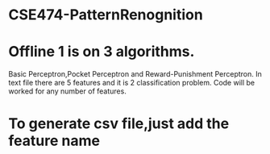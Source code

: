 # CSE474-PatternRenognition
# Offline 1 is on 3 algorithms. 
<pr>   Basic Perceptron,Pocket Perceptron and Reward-Punishment Perceptron.</pr> In text file there are 5 features and it is 2 classification problem. Code will be worked for any number of features.
# To generate csv file,just add the feature name 

